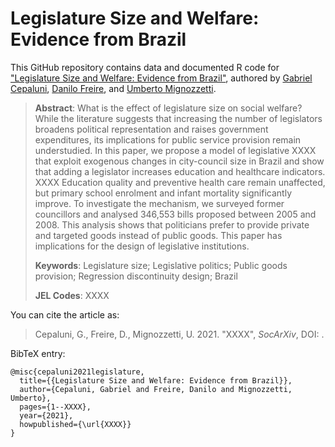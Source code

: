 # Legislature Size and Welfare: Evidence from Brazil

This GitHub repository contains data and documented R code for ["Legislature Size and Welfare: Evidence from Brazil"](xxxx), authored by [Gabriel Cepaluni](mailto:gabi.cepal@gmail.com), [Danilo Freire](http://danilofreire.github.io), and [Umberto Mignozzetti](http://umbertomig.com). 

> **Abstract**: What is the effect of legislature size on social welfare? While the literature suggests that increasing the number of legislators broadens political representation and raises government expenditures, its implications for public service provision remain understudied. In this paper, we propose a model of legislative XXXX that exploit exogenous changes in city-council size in Brazil and show that adding a legislator increases education and healthcare indicators. XXXX Education quality and preventive health care remain unaffected, but primary school enrolment and infant mortality significantly improve. To investigate the mechanism, we surveyed former councillors and analysed 346,553 bills proposed between 2005 and 2008. This analysis shows that politicians prefer to provide private and targeted goods instead of public goods. This paper has implications for the design of legislative institutions.
>
> **Keywords**: Legislature size; Legislative politics; Public goods provision; Regression discontinuity design; Brazil
>
> **JEL Codes**: XXXX

You can cite the article as: 

> Cepaluni, G., Freire, D., Mignozzetti, U. 2021. "XXXX", _SocArXiv_, DOI: <XXXX>.

BibTeX entry:

```
@misc{cepaluni2021legislature,
  title={{Legislature Size and Welfare: Evidence from Brazil}},
  author={Cepaluni, Gabriel and Freire, Danilo and Mignozzetti, Umberto},
  pages={1--XXXX},
  year={2021},
  howpublished={\url{XXXX}}
}
```

